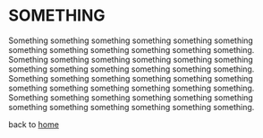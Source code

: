# SOMETHING

Something something something something something something something something something something something something. Something something something something something something something something something something something something.
Something something something something something something something something something something something something. Something something something something something something something something something something something something.

back to [home](./main.md)
